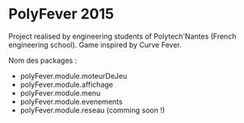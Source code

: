 # PolyFever 2015
Project realised by engineering students of Polytech'Nantes (French engineering school). Game inspired by Curve Fever.

Nom des packages : 
- polyFever.module.moteurDeJeu
- polyFever.module.affichage
- polyFever.module.menu
- polyFever.module.evenements
- polyFever.module.reseau (comming soon !)

